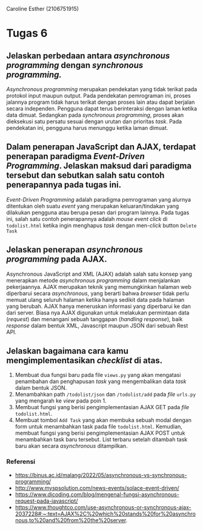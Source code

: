 Caroline Esther (2106751915)

# Tugas 6

## Jelaskan perbedaan antara *asynchronous programming* dengan *synchronous programming.*

*Asynchronous programming* merupakan pendekatan yang tidak terikat pada protokol input maupun output. Pada pendekatan pemrograman ini, proses jalannya program tidak harus terikat dengan proses lain atau dapat berjalan secara independen. Pengguna dapat terus berinteraksi dengan laman ketika data dimuat. Sedangkan pada *synchronous programming*, proses akan dieksekusi satu persatu sesuai dengan urutan dan prioritas *task*. Pada pendekatan ini, pengguna harus menunggu ketika laman dimuat.

## Dalam penerapan JavaScript dan AJAX, terdapat penerapan paradigma *Event-Driven Programming*. Jelaskan maksud dari paradigma tersebut dan sebutkan salah satu contoh penerapannya pada tugas ini.

*Event-Driven Programming* adalah paradigma pemrograman yang alurnya ditentukan oleh suatu *event* yang merupakan keluaran/tindakan yang dilakukan pengguna atau berupa pesan dari program lainnya. Pada tugas ini, salah satu contoh penerapannya adalah *mouse* *event* *click* di `todolist.html` ketika ingin menghapus *task* dengan men-*click* button `Delete Task`

## Jelaskan penerapan *asynchronous programming* pada AJAX.
Asynchronous JavaScript and XML (AJAX) adalah salah satu konsep yang menerapkan metode *asynchronous programming* dalam menjalankan pekerjaannya. AJAX merupakan teknik yang memungkinkan halaman web diperbarui secara *asynchronous*, yang berarti bahwa *browser* tidak perlu memuat ulang seluruh halaman ketika hanya sedikit data pada halaman yang berubah. AJAX hanya meneruskan informasi yang diperbarui ke dan dari server. Biasa nya AJAX digunakan untuk melakukan permintaan data (*request*) dan menangani sebuah tanggapan (*handling response*), baik *response* dalam bentuk XML, Javascript maupun JSON dari sebuah Rest API. 

## Jelaskan bagaimana cara kamu mengimplementasikan *checklist* di atas.
1. Membuat dua fungsi baru pada file `views.py` yang akan mengatasi penambahan dan penghapusan *task* yang mengembalikan data *task* dalam bentuk JSON.
2. Menambahkan path `/todolist/json` dan `/todolist/add` pada *file* `urls.py` yang mengarah ke *view* pada poin 1.
3. Membuat fungsi yang berisi pengimplementasian AJAX GET pada *file* `todolist.html`.
4. Membuat tombol `Add Task` yang akan membuka sebuah modal dengan form untuk menambahkan task pada file `todolist.html`. Kemudian, membuat fungsi yang berisi pengimplementasian AJAX POST untuk menambahkan task baru tersebut. List terbaru setelah ditambah task baru akan secara *asynchronous* ditampilkan.


### Referensi
- https://binus.ac.id/malang/2022/05/asynchronous-vs-synchronous-programming/
- http://www.myspsolution.com/news-events/solace-event-driven/
- https://www.dicoding.com/blog/mengenal-fungsi-asynchronous-request-pada-javascript/
- https://www.thoughtco.com/use-asynchronous-or-synchronous-ajax-2037228#:~:text=AJAX%2C%20which%20stands%20for%20asynchronous,to%20and%20from%20the%20server.